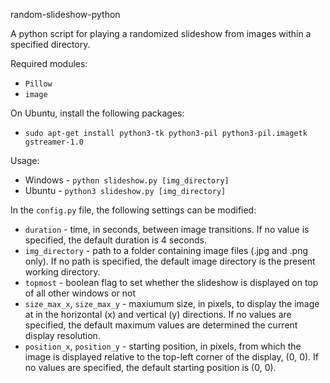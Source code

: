 random-slideshow-python

A python script for playing a randomized slideshow from images within a specified directory.

Required modules:
- `Pillow`
- `image`

On Ubuntu, install the following packages:
- `sudo apt-get install python3-tk python3-pil python3-pil.imagetk gstreamer-1.0`

Usage:
- Windows - `python slideshow.py [img_directory]`
- Ubuntu - `python3 slideshow.py [img_directory]`

In the `config.py` file, the following settings can be modified: 
- `duration` - time, in seconds, between image transitions. If no value is specified, the default duration is 4 seconds.
- `img_directory` - path to a folder containing image files (.jpg and .png only). If no path is specified, the default image directory is the present working directory.
- `topmost` - boolean flag to set whether the slideshow is displayed on top of all other windows or not
- `size_max_x`, `size_max_y` - maxiumum size, in pixels, to display the image at in the horizontal (x) and vertical (y) directions. If no values are specified, the default maximum values are determined the current display resolution.
- `position_x`, `position_y` - starting position, in pixels, from which the image is displayed relative to the top-left corner of the display, (0, 0). If no values are specified, the default starting position is (0, 0).